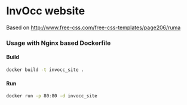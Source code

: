 # InvOcc website 
Based on http://www.free-css.com/free-css-templates/page206/ruma

### Usage with Nginx based Dockerfile

#### Build
```bash
docker build -t invocc_site .
```

#### Run
```bash
docker run -p 80:80 -d invocc_site
```